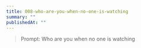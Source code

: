 ```yaml
---
title: 008-who-are-you-when-no-one-is-watching
summary: ""
publishedAt: ""
---
```


> Prompt: Who are you when no one is watching

